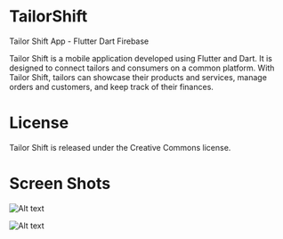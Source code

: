 # TailorShift
Tailor Shift App - Flutter Dart Firebase

Tailor Shift is a mobile application developed using Flutter and Dart. It is designed to connect tailors and consumers on a common platform. With Tailor Shift, tailors can showcase their products and services, manage orders and customers, and keep track of their finances.

# License
Tailor Shift is released under the Creative Commons license. 

# Screen Shots
![Alt text](https://raw.githubusercontent.com/who-is-abir/TailorShift/main/Screenshot%20from%202023-04-02%2016-56-19.png "Screen Shot 1")

![Alt text](https://raw.githubusercontent.com/who-is-abir/TailorShift/main/Screenshot%20from%202023-04-02%2016-56-07.png "Screen Shot 1")

